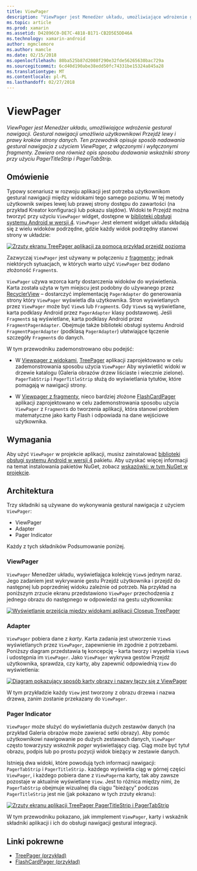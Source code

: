 ```yaml
---
title: ViewPager
description: "ViewPager jest Menedżer układu, umożliwiające wdrożenie gestural nawigacji. Gestural nawigacji umożliwia użytkownikowi Przejdź lewy i prawy kroków strony danych. Ten przewodnik opisuje sposób nadawania gestural nawigacja z użyciem ViewPager, z włączonymi i wyłączonymi fragmenty. Zawiera ona również opis sposobu dodawania wskaźniki strony przy użyciu PagerTitleStrip i PagerTabStrip."
ms.topic: article
ms.prod: xamarin
ms.assetid: D42896C0-DE7C-4818-B171-CB2D5E5DD46A
ms.technology: xamarin-android
author: mgmclemore
ms.author: mamcle
ms.date: 02/15/2018
ms.openlocfilehash: 80ba525b87d2008f290e32fde56265630bac729a
ms.sourcegitcommit: 6cd40d190abe38edd50fc74331be15324a845a28
ms.translationtype: MT
ms.contentlocale: pl-PL
ms.lasthandoff: 02/27/2018
---
```

# <a name="viewpager"></a>ViewPager

_ViewPager jest Menedżer układu, umożliwiające wdrożenie gestural nawigacji. Gestural nawigacji umożliwia użytkownikowi Przejdź lewy i prawy kroków strony danych. Ten przewodnik opisuje sposób nadawania gestural nawigacja z użyciem ViewPager, z włączonymi i wyłączonymi fragmenty. Zawiera ona również opis sposobu dodawania wskaźniki strony przy użyciu PagerTitleStrip i PagerTabStrip._

<a name="overview" />
 
## <a name="overview"></a>Omówienie

Typowy scenariusz w rozwoju aplikacji jest potrzeba użytkownikom gestural nawigacji między widokami tego samego poziomu. W tej metody użytkownik swipes lewej lub prawej strony dostępu do zawartości (na przykład Kreator konfiguracji lub pokazu slajdów). Widoki te Przejdź można tworzyć przy użyciu `ViewPager` widget, dostępne w [biblioteki obsługi systemu Android w wersji 4](https://www.nuget.org/packages/Xamarin.Android.Support.v4/). `ViewPager` Jest element widget układu składają się z wielu widoków podrzędne, gdzie każdy widok podrzędny stanowi strony w układzie: 

[![Zrzuty ekranu TreePager aplikacji za pomocą przykład przejdź pozioma](images/01-intro-sml.png)](images/01-intro.png)

Zazwyczaj `ViewPager` jest używany w połączeniu z [fragmenty](https://developer.xamarin.com/guides/android/platform_features/fragments/); jednak niektórych sytuacjach, w których warto użyć `ViewPager` bez dodano złożoność `Fragment`s.

`ViewPager` używa wzorca karty dostarczenia widoków do wyświetlenia. Karta została użyta w tym miejscu jest podobny do używanego przez [RecyclerView](~/android/user-interface/layouts/recycler-view/index.md) &ndash; dostarczyć implementację `PagerAdapter` do generowania strony który `ViewPager` wyświetla dla użytkownika. Stron wyświetlanych przez `ViewPager` może być `View`s lub `Fragment`s. Gdy `View`s są wyświetlane, karta podklasy Android przez `PagerAdapter` klasy podstawowej. Jeśli `Fragment`s są wyświetlane, karta podklasy Android przez `FragmentPagerAdapter`. Obejmuje także biblioteki obsługi systemu Android `FragmentPagerAdapter` (podklasą `PagerAdapter`) ułatwiające łączenie szczegóły `Fragment`s do danych. 

W tym przewodniku zademonstrowano obu podejść: 

-   W [Viewpager z widokami](~/android/user-interface/controls/view-pager/viewpager-and-views.md), [TreePager](https://developer.xamarin.com/samples/monodroid/UserInterface/TreePager/) aplikacji zaprojektowano w celu zademonstrowania sposobu użycia `ViewPager` Aby wyświetlić widoki w drzewie katalogu (Galeria obrazów drzew liściaste i wiecznie zielone). 
    `PagerTabStrip`  i `PagerTitleStrip` służą do wyświetlania tytułów, które pomagają w nawigacji strony.

-   W [Viewpager z fragmenty](~/android/user-interface/controls/view-pager/viewpager-and-fragments.md), nieco bardziej złożone [FlashCardPager](https://developer.xamarin.com/samples/monodroid/UserInterface/TreePager/) aplikacji zaprojektowano w celu zademonstrowania sposobu użycia `ViewPager` z `Fragment`s do tworzenia aplikacji, która stanowi problem matematyczne jako karty Flash i odpowiada na dane wejściowe użytkownika. 

<a name="requirements" />

## <a name="requirements"></a>Wymagania

Aby użyć `ViewPager` w projekcie aplikacji, musisz zainstalować [biblioteki obsługi systemu Android w wersji 4](https://www.nuget.org/packages/Xamarin.Android.Support.v4/) pakietu. Aby uzyskać więcej informacji na temat instalowania pakietów NuGet, zobacz [wskazówki: w tym NuGet w projekcie](https://docs.microsoft.com/visualstudio/mac/nuget-walkthrough). 

<a name="architecture" />
 
## <a name="architecture"></a>Architektura

Trzy składniki są używane do wykonywania gestural nawigacja z użyciem `ViewPager`:

-   ViewPager
-   Adapter
-   Pager Indicator

Każdy z tych składników Podsumowanie poniżej.


<a name="viewpager" />

### <a name="viewpager"></a>ViewPager

`ViewPager` Menedżer układu, wyświetlająca kolekcję `View`s jednym naraz. Jego zadaniem jest wykrywanie gestu Przejdź użytkownika i przejdź do następnej lub poprzedniej widoku zależnie od potrzeb. Na przykład na poniższym zrzucie ekranu przedstawiono `ViewPager` przechodzenia z jednego obrazu do następnego w odpowiedzi na gestu użytkownika: 

[![Wyświetlanie przejścia między widokami aplikacji Closeup TreePager](images/02-transition-sml.png)](images/02-transition.png)


<a name="adapter" />

### <a name="adapter"></a>Adapter

`ViewPager` pobiera dane z *karty*. Karta zadania jest utworzenie `View`s wyświetlanych przez `ViewPager`, zapewnienie im zgodnie z potrzebami. Poniższy diagram przedstawia tę koncepcję &ndash; karta tworzy i wypełnia `View`s i udostępnia im `ViewPager`. Jako `ViewPager` wykrywa gestów Przejdź użytkownika, sprawdza, czy karty, aby zapewnić odpowiednią `View` do wyświetlenia: 

[![Diagram pokazujący sposób karty obrazy i nazwy łączy się z ViewPager](images/03-adapter-sml.png)](images/03-adapter.png)

W tym przykładzie każdy `View` jest tworzony z obrazu drzewa i nazwa drzewa, zanim zostanie przekazany do `ViewPager`. 


<a name="indicator" />

### <a name="pager-indicator"></a>Pager Indicator

`ViewPager` może służyć do wyświetlania dużych zestawów danych (na przykład Galeria obrazów może zawierać setki obrazy). Aby pomóc użytkownikowi nawigowanie po dużych zestawach danych, `ViewPager` często towarzyszy *wskaźnik pager* wyświetlający ciąg. Ciąg może być tytuł obrazu, podpis lub po prostu pozycji widok bieżący w zestawie danych. 

Istnieją dwa widoki, które powodują tych informacji nawigacji: `PagerTabStrip` i `PagerTitleStrip.` każdego wyświetla ciąg w górnej części `ViewPager`, i każdego pobiera dane z `ViewPager`na karty, tak aby zawsze pozostaje w aktualnie wyświetlane `View`. Jest to różnica między nimi, że `PagerTabStrip` obejmuje wizualnej dla ciągu "bieżący" podczas `PagerTitleStrip` jest nie (jak pokazano w tych zrzuty ekranu): 

[![Zrzuty ekranu aplikacji TreePager PagerTitleStrip i PagerTabStrip](images/04-comparison-sml.png)](images/04-comparison.png)

W tym przewodniku pokazano, jak immplement `ViewPager`, karty i wskaźnik składniki aplikacji i ich do obsługi nawigacji gestural integracji. 



## <a name="related-links"></a>Linki pokrewne

- [TreePager (przykład)](https://developer.xamarin.com/samples/monodroid/UserInterface/TreePager)
- [FlashCardPager (przykład)](https://developer.xamarin.com/samples/monodroid/UserInterface/FlashCardPager)
